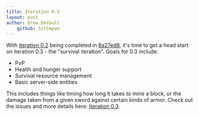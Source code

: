 ```yaml
---
title: Iteration 0.3
layout: post
author: Drew DeVault
	github: SirCmpwn
---
```


With [iteration 0.2](https://github.com/SirCmpwn/Craft.Net/issues?milestone=3&state=closed) being completed
in [8a27ed8](https://github.com/SirCmpwn/Craft.Net/commit/8a27ed8c148ea220ab5d98af98d36f7eeed99e34), it's
time to get a head start on iteration 0.3 - the "survival iteration".  Goals for 0.3 include:

* PvP
* Health and hunger support
* Survival resource management
* Basic server-side entities

This includes things like timing how long it takes to mine a block, or the damage taken from a given sword
against certain kinds of armor. Check out the issues and more details here:
[Iteration 0.3](https://github.com/SirCmpwn/Craft.Net/issues/milestones).